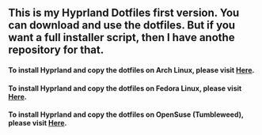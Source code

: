 <h2>This is my Hyprland Dotfiles first version. You can download and use the dotfiles. But if you want a full installer script, then I have anothe repository for that.</h2>

#### To install Hyprland and copy the dotfiles on Arch Linux, please visit [Here](https://github.com/me-js-bro/Arch-Hyprland).

#### To install Hyprland and copy the dotfiles on Fedora Linux, please visit [Here](https://github.com/me-js-bro/Fedora-Hyprland).

#### To install Hyprland and copy the dotfiles on OpenSuse (Tumbleweed), please visit [Here](https://github.com/me-js-bro/OpenSuse-Hyprland).
